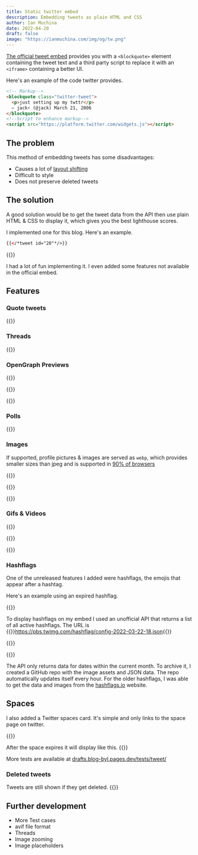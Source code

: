 ```yaml
---
title: Static twitter embed
description: Embedding tweets as plain HTML and CSS
author: Ian Muchina
date: 2022-04-20
draft: false
image: "https://ianmuchina.com/img/og/tw.png"
---
```


[The official tweet embed](https://help.twitter.com/en/using-twitter/how-to-embed-a-tweet)
provides you with a `<blockquote>` element containing the tweet text and a third
party script to replace it with an `<iframe>` containing a better UI.

Here's an example of the code twitter provides.

```html
<!-- Markup-->
<blockquote class="twitter-tweet">
  <p>just setting up my twttr</p>
  — jack⚡️ (@jack) March 21, 2006
</blockquote>
<!--Script to enhance markup-->
<script src="https://platform.twitter.com/widgets.js"></script>
```

## The problem

This method of embedding tweets has some disadvantages:

- Causes a lot of [layout shifting](https://web.dev/optimize-cls/)
- Difficult to style
- Does not preserve deleted tweets

## The solution

A good solution would be to get the tweet data from the API then use plain HTML
& CSS to display it, which gives you the best lighthouse scores.

I implemented one for this blog. Here's an example.

```html
{{</*tweet id="20"*/>}}
```

{{<tweet id="20">}}

I had a lot of fun implementing it. I even added some features not available in
the official embed.

## Features

### Quote tweets

{{<tweet id="1513827666406744064">}}

### Threads
  
{{<tw-thread end="1520089470791557121">}}

### OpenGraph Previews

{{<tweet id="1459194182459961346">}}

{{<tweet id="1480948780769976328">}}

{{<tweet id="1445135742561394692">}}

### Polls

{{<tweet id="1504102594192584705">}}

### Images

If supported, profile pictures & images are served as `webp`, which provides
smaller sizes than jpeg and is supported in
[90% of browsers](https://caniuse.com/webp)

<!-- 2 -->

{{<tweet id="1408575349286326272">}}

<!-- 3 -->

{{<tweet id="869317433814904832">}}

<!-- 4 -->

{{<tweet id="861627479294746624">}}

### Gifs & Videos

<!--  Gif  -->

{{<tweet id="870042717589340160">}}

<!--  The weekend  -->

{{<tweet id="1509951833321578499">}}

 <!--  Music  -->

{{<tweet id="1513944715703504914">}}

### Hashflags

One of the unreleased features I added were hashflags, the emojis that appear
after a hashtag.

Here's an example using an expired hashflag.

{{<tweet id="1400374052087238658">}}

To display hashflags on my embed I used an unofficial API that returns a list of
all active hashflags. The URL is
{{<unsafe>}}<a href="#" id="hashflag_link">https://pbs.twimg.com/hashflag/config-2022-03-22-18.json</a>{{</unsafe>}}

<!-- Script to update the link above with a valid url -->

{{<unsafe>}}

<script>
// Changes html link from js
 function setHLink(){ let date
= new Date().toISOString().split('T')[0];

    let url = `pbs.twimg.com/hashflag/config-${date}-00.json`

    hashflag_link.innerText = url
    hashflag_link.href = `https://${url}`
    }
    setHLink()
    </script>

{{</unsafe>}}

The API only returns data for dates within the current month. To archive it, I
created a GitHub repo with the image assets and JSON data. The repo
automatically updates itself every hour. For the older hashflags, I was able to
get the data and images from the [hashflags.io](https://hashflags.io) website.

## Spaces

I also added a Twitter spaces card. It's simple and only links to the space page
on twitter.

{{<tweet id="1513569873439326209">}}

After the space expires it will display like this.
{{<tweet id="1506727406609920003">}}

More tests are available at
[drafts.blog-byl.pages.dev/tests/tweet/](https://drafts.blog-byl.pages.dev/tests/tweet/)

### Deleted tweets

Tweets are still shown if they get deleted. {{<tweet id="1520174956310671364">}}

## Further development

- More Test cases
- avif file format
- Threads
- Image zooming
- Image placeholders
